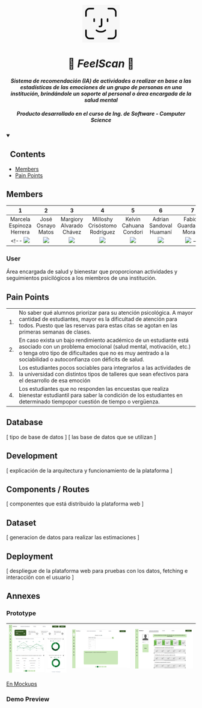 <a name="readme-top"></a>

<div align="center">
  <img align="center" src="images/logo.jpg" width="100"/>
  <a href="https://github.com/Sandovl0593/proy-IngSoftware">
  </a>
  <h1>💚 <em>FeelScan</em> 💚</h1>
</div>

<h4 align="center"><em>Sistema de recomendación (IA) de actividades
a realizar en base a las estadísticas de las emociones de un grupo de personas en una institución, brindándole un soporte al personal o área encargada de la salud mental</em></h4>
<h5 align="center"><em>Producto desarrollado en el curso de Ing. de Software - Computer Science</em></h5>
<!-- <h5 align="center">Fines académicos</h5> -->


<details open>
  <summary><h2>&nbsp Contents</h2></summary>
  <ul>
    <li><a href="#members">Members</a></li>
    <li><a href="#pain-points">Pain Points</a></li>
  </ul>
</details>


## Members 

|    1    |    2    |    3    |    4    |    5    |    6    |    7    |
|:------:|:------:|:------:|:------:|:------:|:------:|:------:|
|Marcela <br>Espinoza <br>Herrera|José <br>Osnayo <br> Matos|Margiory<br>Alvarado<br>Chávez|Milloshy <br>Crisóstomo<br>Rodríguez|Kelvin<br>Cahuana<br>Condori|Adrian<br>Sandoval<br>Huamaní|Fabiola<br>Guardamino<br>Morales
<!-- <img src="https://avatars.githubusercontent.com"/> | <img src="https://avatars.githubusercontent.com"/> | <img src="https://avatars.githubusercontent.com"/> | <img src="https://avatars.githubusercontent.com"/> | <img src="https://avatars.githubusercontent.com"/> | <img src="https://avatars.githubusercontent.com"/> | <img src="https://avatars.githubusercontent.com"/> -->



### User

Área encargada de salud y bienestar que proporcionan actividades y seguimientos psicilógicos a los miembros de una institución.

<!-- 
### Utils

- Prioridades en agendar citas con psicólogos.
- Programas de ayuda.
- Emociones en proporción a la carrera, edad, ciclo, o algún periodo en tendencia (Ej. la semana de exámenes).
- Reportes por periodo de tiempo
- Evaluar mejora en los estudiantes citados. -->

## Pain Points

|||
|--|--|
1.|No saber qué alumnos priorizar para su atención psicológica. A mayor cantidad de estudiantes, mayor es la dificultad de atención para todos. Puesto que las reservas para estas citas se agotan en las primeras semanas de clases.
2.|En caso exista un bajo rendimiento académico de un estudiante está asociado con un problema emocional (salud mental, motivación, etc.) o tenga otro tipo de dificultades que no es muy aentrado a la sociabilidad o autoconfianza con déficits de salud.
3.|Los estudiantes pocos sociables para integrarlos a las actividades de la universidad con distintos tipos de talleres que sean efectivos para el desarrollo de esa emoción
4.|Los estudiantes que no responden las encuestas que realiza bienestar estudiantil para saber la condición de los estudiantes en determinado tiempopor cuestión de tiempo o vergüenza.

<!-- ## Requirements

- Acceso y registro a través de una credencial y una contraseña.
- Indicar cuál la emoción actual más predominante en todos los miembros de la institución.
- Indicar cuál es el porcentaje de cada área de la institución que presenta esa emoción predominante.
- Informar una lista, en orden de prioridad, de los miembros con la emoción negativa muy recurrente en el lapso de una semana.
- Informar una lista, en orden de prioridad, de acuerdo a la mejora o desmejora de cada estudiante evaluado para brindar la ayuda psicológica respectiva por la institución.
- Facilitar la comunicación entre el miembro y un especialista para agendar una cita psicológica.
- Analizar emociones para cada área de la institución con la cantidad de miembros que presentan cada emoción, de manera continua o porcentual y por un intervalo temporal (día, semana, mes y año) seleccionable.
- Recomendar una lista de actividades, con orden de predominancia, que la institución puede realizar para cada emoción a partir de un catálogo.
- Ofrecer la sección de actividades donde se encuentra todo el sistema de recomendación.
- Recomendar alguna actividad en base a lo que se muestra en la lista de actividades que más les gusta a la mayoría de las personas con X emoción.
- Recomendar en base a las elecciones del equipo psicopedagógico de la institución.
- Mostrar detalles en el sistema de recomendación de la actividad a realizar especificando aforo de aprobación, mínimo de participantes, duración, emociones asociadas, y tipo. -->

## Database

[ tipo de base de datos ]
[ las base de datos que se utilizan ]

## Development

[ explicación de la arquitectura y funcionamiento de la plataforma ]

## Components / Routes

[ componentes que está distribuido la plataforma web ]

## Dataset

[ generacion de datos para realizar las estimaciones ]

## Deployment

[ despliegue de la plataforma web para pruebas con los datos, fetching e interacción con el usuario ]

## Annexes

### Prototype

|<img src="images/dashboard.png" width="800"/> | <img src="images/search.png" width="800"/> | <img src="images/userview.png" width="800"/> |
|-|-|-|

[En Mockups](https://app.moqups.com/L4DOzpgZmVrPYT0dtXQNG5a2IRYaGvHz/edit/page/ade76401d)

### Demo Preview